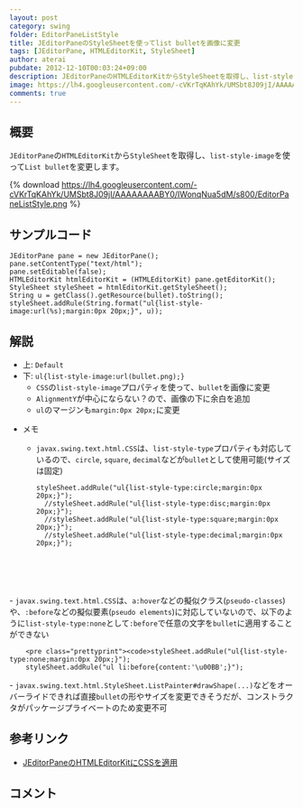 ```yaml
---
layout: post
category: swing
folder: EditorPaneListStyle
title: JEditorPaneのStyleSheetを使ってlist bulletを画像に変更
tags: [JEditorPane, HTMLEditorKit, StyleSheet]
author: aterai
pubdate: 2012-12-10T00:03:24+09:00
description: JEditorPaneのHTMLEditorKitからStyleSheetを取得し、list-style-imageを使ってList bulletを変更します。
image: https://lh4.googleusercontent.com/-cVKrTqKAhYk/UMSbt8J09jI/AAAAAAAABY0/IWonqNua5dM/s800/EditorPaneListStyle.png
comments: true
---
```

## 概要
`JEditorPane`の`HTMLEditorKit`から`StyleSheet`を取得し、`list-style-image`を使って`List bullet`を変更します。

{% download https://lh4.googleusercontent.com/-cVKrTqKAhYk/UMSbt8J09jI/AAAAAAAABY0/IWonqNua5dM/s800/EditorPaneListStyle.png %}

## サンプルコード
<pre class="prettyprint"><code>JEditorPane pane = new JEditorPane();
pane.setContentType("text/html");
pane.setEditable(false);
HTMLEditorKit htmlEditorKit = (HTMLEditorKit) pane.getEditorKit();
StyleSheet styleSheet = htmlEditorKit.getStyleSheet();
String u = getClass().getResource(bullet).toString();
styleSheet.addRule(String.format("ul{list-style-image:url(%s);margin:0px 20px;}", u));
</code></pre>

## 解説
- 上: `Default`
- 下: `ul{list-style-image:url(bullet.png);}`
    - `CSS`の`list-style-image`プロパティを使って、`bullet`を画像に変更
    - `AlignmentY`が中心にならない？ので、画像の下に余白を追加
    - `ul`のマージンも`margin:0px 20px;`に変更

<!-- dummy comment line for breaking list -->

- メモ
    - `javax.swing.text.html.CSS`は、`list-style-type`プロパティも対応しているので、`circle`, `square`, `decimal`などが`bullet`として使用可能(サイズは固定)
        
        <pre class="prettyprint"><code>styleSheet.addRule("ul{list-style-type:circle;margin:0px 20px;}");
        //styleSheet.addRule("ul{list-style-type:disc;margin:0px 20px;}");
        //styleSheet.addRule("ul{list-style-type:square;margin:0px 20px;}");
        //styleSheet.addRule("ul{list-style-type:decimal;margin:0px 20px;}");
</code></pre>
    - `javax.swing.text.html.CSS`は、`a:hover`などの擬似クラス(`pseudo-classes`)や、`:before`などの擬似要素(`pseudo elements`)に対応していないので、以下のように`list-style-type:none`として`:before`で任意の文字を`bullet`に適用することができない
        
        <pre class="prettyprint"><code>styleSheet.addRule("ul{list-style-type:none;margin:0px 20px;}");
        styleSheet.addRule("ul li:before{content:'\u00BB';}");
</code></pre>
    - `javax.swing.text.html.StyleSheet.ListPainter#drawShape(...)`などをオーバーライドできれば直接`bullet`の形やサイズを変更できそうだが、コンストラクタがパッケージプライベートのため変更不可

<!-- dummy comment line for breaking list -->

## 参考リンク
- [JEditorPaneのHTMLEditorKitにCSSを適用](http://ateraimemo.com/Swing/StyleSheet.html)

<!-- dummy comment line for breaking list -->

## コメント
